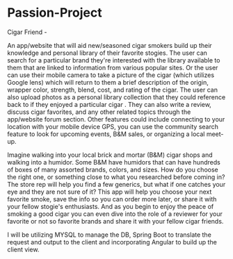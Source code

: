 # Passion-Project

Cigar Friend  - 

An app/website that will aid new/seasoned cigar smokers build up their knowledge and personal library of their favorite stogies. The user can search for a particular brand they're interested with the library available to them that are linked to information from various popular sites. Or the user can use their mobile camera to take a picture of the cigar (which utilizes Google lens) which will return to them a brief description of the origin, wrapper color, strength, blend, cost, and rating of the cigar. The user can also upload photos as a personal library collection that they could reference back to if they enjoyed a particular cigar . They can also write a review, discuss cigar favorites, and any other related topics through the app/website forum section. Other features could include connecting to your location with your mobile device GPS, you can use the community search feature to look for upcoming events, B&M sales, or organizing a local meet-up. 

Imagine walking into your local brick and mortar (B&M) cigar shops and walking into a humidor. Some B&M have humidors that can have hundreds of boxes of many assorted brands, colors, and sizes. How do you choose the right one, or something close to what you researched before coming in? The store rep will help you find a few generics, but what if one catches your eye and they are not sure of it? This app will help you choose your next favorite smoke, save the info so you can order more later, or share it with your fellow stogie's enthusiasts. And as you begin to enjoy the peace of smoking a good cigar you can even dive into the role of a reviewer for your favorite or not so favorite brands and share it with your fellow cigar friends.  

I will be utilizing MYSQL to manage the DB, Spring Boot to translate the request and output to the client and incorporating Angular to build up the client view.  
